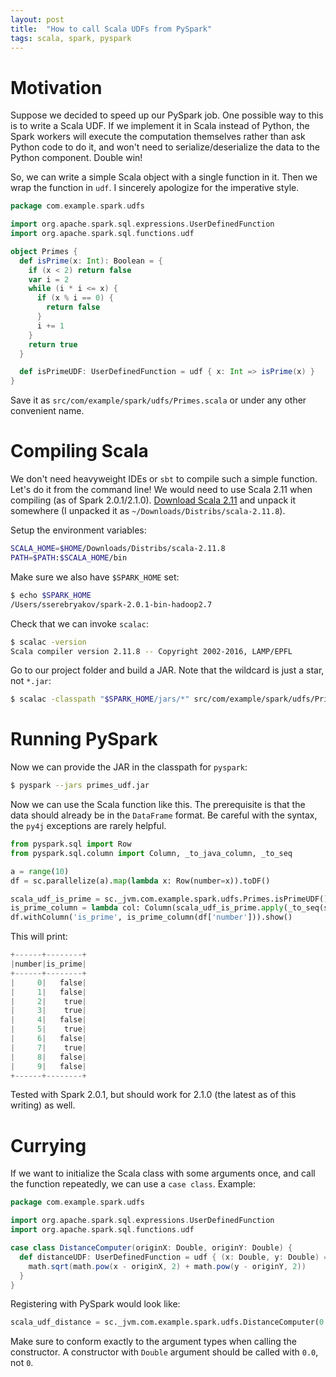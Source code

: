 ```yaml
---
layout: post
title:  "How to call Scala UDFs from PySpark"
tags: scala, spark, pyspark
---
```


# Motivation

Suppose we decided to speed up our PySpark job. One possible way to this is to write a Scala UDF.
If we implement it in Scala instead of Python, the Spark workers will execute the computation themselves rather than ask Python code to do it, and won't need to serialize/deserialize the data to the Python component. Double win!

So, we can write a simple Scala object with a single function in it. Then we wrap the function in `udf`. I sincerely apologize for the imperative style.

```scala
package com.example.spark.udfs

import org.apache.spark.sql.expressions.UserDefinedFunction
import org.apache.spark.sql.functions.udf

object Primes {
  def isPrime(x: Int): Boolean = {
    if (x < 2) return false
    var i = 2
    while (i * i <= x) {
      if (x % i == 0) {
        return false
      }
      i += 1
    }
    return true
  }

  def isPrimeUDF: UserDefinedFunction = udf { x: Int => isPrime(x) }
}
```

Save it as `src/com/example/spark/udfs/Primes.scala` or under any other convenient name.


# Compiling Scala

We don't need heavyweight IDEs or `sbt` to compile such a simple function. Let's do it from the command line! We would need to use Scala 2.11 when compiling (as of Spark 2.0.1/2.1.0). [Download Scala 2.11](http://www.scala-lang.org/download/2.11.8.html) and unpack it somewhere (I unpacked it as `~/Downloads/Distribs/scala-2.11.8`).

Setup the environment variables:
```bash
SCALA_HOME=$HOME/Downloads/Distribs/scala-2.11.8
PATH=$PATH:$SCALA_HOME/bin
```

Make sure we also have `$SPARK_HOME` set:
```bash
$ echo $SPARK_HOME
/Users/sserebryakov/spark-2.0.1-bin-hadoop2.7
```

Check that we can invoke `scalac`:
```bash
$ scalac -version
Scala compiler version 2.11.8 -- Copyright 2002-2016, LAMP/EPFL
```

Go to our project folder and build a JAR. Note that the wildcard is just a star, not `*.jar`:
```bash
$ scalac -classpath "$SPARK_HOME/jars/*" src/com/example/spark/udfs/Primes.scala -d primes_udf.jar
```

# Running PySpark

Now we can provide the JAR in the classpath for `pyspark`:
```bash
$ pyspark --jars primes_udf.jar
```

Now we can use the Scala function like this. The prerequisite is that the data should already be in the `DataFrame` format. Be careful with the syntax, the `py4j` exceptions are rarely helpful.

```python
from pyspark.sql import Row
from pyspark.sql.column import Column, _to_java_column, _to_seq

a = range(10)
df = sc.parallelize(a).map(lambda x: Row(number=x)).toDF()

scala_udf_is_prime = sc._jvm.com.example.spark.udfs.Primes.isPrimeUDF()
is_prime_column = lambda col: Column(scala_udf_is_prime.apply(_to_seq(sc, [col], _to_java_column)))
df.withColumn('is_prime', is_prime_column(df['number'])).show()
```

This will print:

```python
+------+--------+
|number|is_prime|
+------+--------+
|     0|   false|
|     1|   false|
|     2|    true|
|     3|    true|
|     4|   false|
|     5|    true|
|     6|   false|
|     7|    true|
|     8|   false|
|     9|   false|
+------+--------+
```

Tested with Spark 2.0.1, but should work for 2.1.0 (the latest as of this writing) as well.


# Currying

If we want to initialize the Scala class with some arguments once, and call the function repeatedly, we can use a `case class`. Example:

```scala
package com.example.spark.udfs

import org.apache.spark.sql.expressions.UserDefinedFunction
import org.apache.spark.sql.functions.udf

case class DistanceComputer(originX: Double, originY: Double) {
  def distanceUDF: UserDefinedFunction = udf { (x: Double, y: Double) =>
    math.sqrt(math.pow(x - originX, 2) + math.pow(y - originY, 2))
  }
}
```

Registering with PySpark would look like:
```python
scala_udf_distance = sc._jvm.com.example.spark.udfs.DistanceComputer(0.0, 0.0).distanceUDF()
```

Make sure to conform exactly to the argument types when calling the constructor. A constructor with `Double` argument should be called with `0.0`, not `0`.

